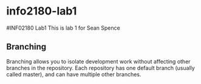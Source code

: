 # info2180-lab1
#INF02180 Lab1
This is lab 1 for Sean Spence

## Branching

Branching allows you to isolate development work without affecting other branches in the repository. Each repository has one default branch (usually called master), and can have multiple other branches.
